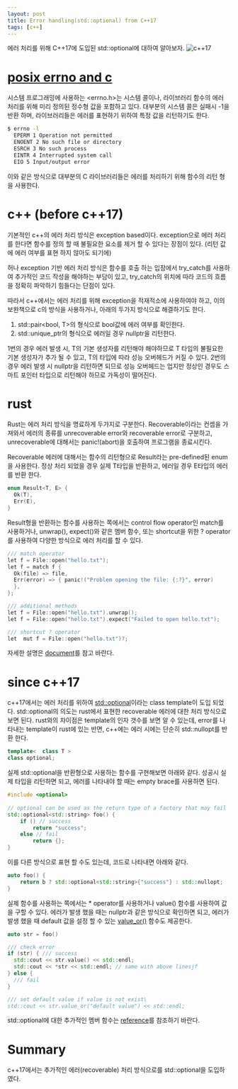 ```yaml
---
layout: post
title: Error handling(std::optional) from C++17 
tags: [c++]
---
```


에러 처리를 위해 C++17에 도입된 std::optional에 대하여 알아보자.
![c++17](https://www.modernescpp.com/images/blog/Functional/FunctionalInCpp17andCpp20/timeline.FunktionalInCpp17Cpp20Eng.png)


# [posix errno and c]([http://man7.org/linux/man-pages/man3/errno.3.html](http://man7.org/linux/man-pages/man3/errno.3.html))

시스템 프로그래밍에 사용하는 <errno.h>는 시스템 콜이나, 라이브러리 함수의 에러 처리를 위해 미리 정의된 정수형 값을 포함하고 있다. 대부분의 시스템 콜은 실패시 -1을 반환 하며, 라이브러리들은 에러를 표현하기 위하여 특정 값을 리턴하기도 한다.

```sh
$ errno -l
  EPERM 1 Operation not permitted
  ENOENT 2 No such file or directory
  ESRCH 3 No such process
  EINTR 4 Interrupted system call
  EIO 5 Input/output error
```

이와 같은 방식으로 대부분의 C 라이브러리들은 에러를 처리하기 위해 함수의 리턴 형을 사용한다.

# c++ (before c++17)
기본적인 c++의 에러 처리 방식은 exception based이다. exception으로 에러 처리를 한다면 함수를 정의 할 때 불필요한 요소를 제거 할 수 있다는 장점이 있다. (리턴 값에 에러 여부를 표현 하지 않아도 되기에)  

허나 exception 기반 에러 처리 방식은 함수를 호출 하는 입장에서 try_catch를 사용하여 추가적인 코드 작성을 해야하는 부담이 있고, try_catch의 위치에 따라 코드의 흐름을 정확히 파악하기 힘들다는 단점이 있다.

따라서 c++에서는 에러 처리를 위해 exception을 적재적소에 사용하여야 하고, 이의 보완책으로 c의 방식을 사용하거나, 아래의 두가지 방식으로 해결하기도 한다.

1. std::pair<bool, T>의 형식으로 bool값에 에러 여부를 확인한다.
2. std::unique_ptr<T>의 형식으로 에러일 경우 nullptr을 리턴한다.

1번의 경우 에러 발생 시, T의 기본 생성자를 리턴해야 해야하므로 T 타입의 불필요한 기본 생성자가 추가 될 수 있고, T의 타입에 따라 성능 오버헤드가 커질 수 있다. 2번의 경우 에러 발생 시 nullptr을 리턴하면 되므로 성능 오버헤드는 업지만 정상인 경우도 스마트 포인터 타입으로 리턴해야 하므로 가독성이 떨어진다.

# rust
Rust는 에러 처리 방식을 명료하게 두가지로 구분한다. Recoverable이라는 컨셉을 가져와서 에러의 종류를 unrecoverable error와 recoverable error로 구분하고, unrecoverable에 대해서는 panic!(abort)을 호출하여 프로그램을 종료시킨다.

Recoverable 에러에 대해서는 함수의 리턴형으로 Result라는 pre-defined된 enum을 사용한다. 정상 처리 되었을 경우 실제 T타입을 반환하고, 에러일 경우 E타입의 에러를 반환 한다.
```cpp
enum Result<T, E> {
  Ok(T),
  Err(E),
}
```

Result형을 반환하는 함수를 사용하는 쪽에서는 control flow operator인 match를 사용하거나, unwrap(), expect()와 같은 멤버 함수, 또는 shortcut을 위한 ? operator를 사용하여 다양한 방식으로 에러 처리를 할 수 있다.
```cpp
/// match operator
let f = File::open("hello.txt");
let f = match f {
  Ok(file) => file,
  Err(error) => { panic!("Problem opening the file: {:?}", error)
  },
};

/// additional methods
let f = File::open("hello.txt").unwrap();
let f = File::open("hello.txt").expect("Failed to open hello.txt");

/// shortcut ? operator
let  mut f = File::open("hello.txt")?;
```
 자세한 설명은 [document]([https://doc.rust-lang.org/book/ch09-02-recoverable-errors-with-result.html](https://doc.rust-lang.org/book/ch09-02-recoverable-errors-with-result.html))를 참고 바란다.
 
# since c++17
c++17에서는 에러 처리를 위하여 [std::optional](https://en.cppreference.com/w/cpp/utility/optional)이라는 class template이 도입 되었다. std::optional의 의도는 rust에서 표현한 recoverable 에러에 대한 처리 방식으로 보면 된다. rust와의 차이점은 template의 인자 갯수를 보면 알 수 있는데, error를 나타내는 template이 rust에 있는 반면, c++에는 에러 시에는 단순히 std::nullopt를 반환 한다.

```cpp
template<  class T >  
class optional;
```

실제 std::optional을 반환형으로 사용하는 함수를 구현해보면 아래와 같다. 성공시 실제 타입을 리턴하면 되고, 에러를 나타내야 할 때는 empty brace를 사용하면 된다.
```cpp
#include <optional>
 
// optional can be used as the return type of a factory that may fail
std::optional<std::string> foo() {
    if () // success
        return "success";
    else // fail
        return {};
}
```

이를 다른 방식으로 표현 할 수도 있는데, 코드로 나타내면 아래와 같다.
```cpp
auto foo() {
    return b ? std::optional<std::string>{"success"} : std::nullopt;
}
```

실제 함수를 사용하는 쪽에서는 * operator를 사용하거나 value() 함수를 사용하여 값을 구할 수 있다. 에러가 발생 했을 때는 nullptr과 같은 방식으로 확인하면 되고, 에러가 발생 했을 때 default 값을 설정 할 수 있는 [value_or()](https://en.cppreference.com/w/cpp/utility/optional/value_or) 함수도 제공한다.
```cpp
auto str = foo()

/// check error
if (str) { /// success
  std::cout << str.value() << std::endl;
  std::cout << *str << std::endl; // same with above linesjf
} else {
  /// fail
}

/// set default value if value is not exist\
std::cout << str.value_or("default value") << std::endl;
```

std::optional에 대한 추가적인 멤버 함수는 [reference]((https://en.cppreference.com/w/cpp/utility/optional))를 참조하기 바란다.


# Summary
c++17에서는 추가적인 에러(recoverable) 처리 방식으로를 std::optional을 도입하였다.
